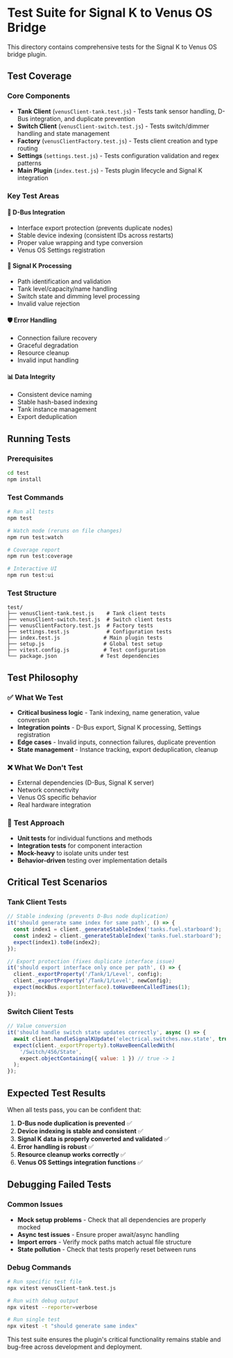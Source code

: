 # Test Suite for Signal K to Venus OS Bridge

This directory contains comprehensive tests for the Signal K to Venus OS bridge plugin.

## Test Coverage

### Core Components
- **Tank Client** (`venusClient-tank.test.js`) - Tests tank sensor handling, D-Bus integration, and duplicate prevention
- **Switch Client** (`venusClient-switch.test.js`) - Tests switch/dimmer handling and state management  
- **Factory** (`venusClientFactory.test.js`) - Tests client creation and type routing
- **Settings** (`settings.test.js`) - Tests configuration validation and regex patterns
- **Main Plugin** (`index.test.js`) - Tests plugin lifecycle and Signal K integration

### Key Test Areas

#### 🔧 **D-Bus Integration**
- Interface export protection (prevents duplicate nodes)
- Stable device indexing (consistent IDs across restarts)
- Proper value wrapping and type conversion
- Venus OS Settings registration

#### 🚢 **Signal K Processing** 
- Path identification and validation
- Tank level/capacity/name handling
- Switch state and dimming level processing
- Invalid value rejection

#### 🛡️ **Error Handling**
- Connection failure recovery
- Graceful degradation
- Resource cleanup
- Invalid input handling

#### 📊 **Data Integrity**
- Consistent device naming
- Stable hash-based indexing
- Tank instance management
- Export deduplication

## Running Tests

### Prerequisites
```bash
cd test
npm install
```

### Test Commands
```bash
# Run all tests
npm test

# Watch mode (reruns on file changes)
npm run test:watch

# Coverage report
npm run test:coverage

# Interactive UI
npm run test:ui
```

### Test Structure
```
test/
├── venusClient-tank.test.js    # Tank client tests
├── venusClient-switch.test.js  # Switch client tests  
├── venusClientFactory.test.js  # Factory tests
├── settings.test.js            # Configuration tests
├── index.test.js              # Main plugin tests
├── setup.js                   # Global test setup
├── vitest.config.js           # Test configuration
└── package.json              # Test dependencies
```

## Test Philosophy

### ✅ **What We Test**
- **Critical business logic** - Tank indexing, name generation, value conversion
- **Integration points** - D-Bus export, Signal K processing, Settings registration
- **Edge cases** - Invalid inputs, connection failures, duplicate prevention
- **State management** - Instance tracking, export deduplication, cleanup

### ❌ **What We Don't Test**
- External dependencies (D-Bus, Signal K server)
- Network connectivity
- Venus OS specific behavior
- Real hardware integration

### 🎯 **Test Approach**
- **Unit tests** for individual functions and methods
- **Integration tests** for component interaction
- **Mock-heavy** to isolate units under test
- **Behavior-driven** testing over implementation details

## Critical Test Scenarios

### Tank Client Tests
```javascript
// Stable indexing (prevents D-Bus node duplication)
it('should generate same index for same path', () => {
  const index1 = client._generateStableIndex('tanks.fuel.starboard');
  const index2 = client._generateStableIndex('tanks.fuel.starboard');
  expect(index1).toBe(index2);
});

// Export protection (fixes duplicate interface issue)
it('should export interface only once per path', () => {
  client._exportProperty('/Tank/1/Level', config);
  client._exportProperty('/Tank/1/Level', newConfig);
  expect(mockBus.exportInterface).toHaveBeenCalledTimes(1);
});
```

### Switch Client Tests
```javascript
// Value conversion
it('should handle switch state updates correctly', async () => {
  await client.handleSignalKUpdate('electrical.switches.nav.state', true);
  expect(client._exportProperty).toHaveBeenCalledWith(
    '/Switch/456/State',
    expect.objectContaining({ value: 1 }) // true -> 1
  );
});
```

## Expected Test Results

When all tests pass, you can be confident that:

1. **D-Bus node duplication is prevented** ✅
2. **Device indexing is stable and consistent** ✅  
3. **Signal K data is properly converted and validated** ✅
4. **Error handling is robust** ✅
5. **Resource cleanup works correctly** ✅
6. **Venus OS Settings integration functions** ✅

## Debugging Failed Tests

### Common Issues
- **Mock setup problems** - Check that all dependencies are properly mocked
- **Async test issues** - Ensure proper await/async handling
- **Import errors** - Verify mock paths match actual file structure
- **State pollution** - Check that tests properly reset between runs

### Debug Commands
```bash
# Run specific test file
npx vitest venusClient-tank.test.js

# Run with debug output  
npx vitest --reporter=verbose

# Run single test
npx vitest -t "should generate same index"
```

This test suite ensures the plugin's critical functionality remains stable and bug-free across development and deployment.
